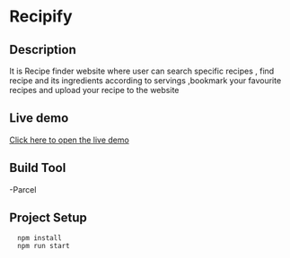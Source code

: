 # Recipify

## Description 
It is Recipe finder website where user can search specific recipes , find recipe and its ingredients according to servings ,bookmark your favourite recipes
and upload your recipe to the website

## Live demo 
[Click here to open the live demo](https://recipfiy.netlify.app/) 

## Build Tool
-Parcel

## Project Setup
```
  npm install
  npm run start
```




  
    
 
